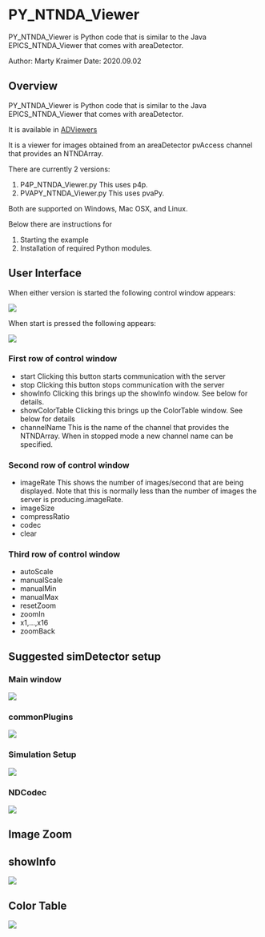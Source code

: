 # PY_NTNDA_Viewer

PY_NTNDA_Viewer is Python code that is similar to the Java EPICS_NTNDA_Viewer that comes with areaDetector.

Author: Marty Kraimer
Date: 2020.09.02

## Overview

PY_NTNDA_Viewer is Python code that is similar to the Java EPICS_NTNDA_Viewer that comes with areaDetector.

It is available in [ADViewers](https://github.com/areaDetector/ADViewers)

It is a viewer for images obtained from an areaDetector pvAccess channel that provides an NTNDArray.

There are currently 2 versions:

1. P4P_NTNDA_Viewer.py This uses p4p.
2. PVAPY_NTNDA_Viewer.py This uses pvaPy.

Both are supported on Windows, Mac OSX, and Linux.

Below there are instructions for

1. Starting the example
2. Installation of required Python modules.

## User Interface

When either version is started the following control window appears:

![](PY_NTNDA_Viewer.png)

When start is pressed the following appears:

![](image.png)


### First row of control window

- start Clicking this button starts communication with the server
- stop Clicking this button stops communication with the server
- showInfo Clicking this brings up the showInfo window. See below for details.
- showColorTable Clicking this brings up the ColorTable window. See below for details
- channelName This is the name of the channel that provides the NTNDArray. When in stopped mode a new channel name can be specified.


### Second row of control window

- imageRate This shows the number of images/second that are being displayed. Note that this is normally less than the number of images the server is producing.imageRate.
- imageSize
- compressRatio
- codec
- clear

### Third row of control window

- autoScale
- manualScale
- manualMin
- manualMax
- resetZoom
- zoomIn
- x1,...,x16
- zoomBack

## Suggested simDetector setup

### Main window

![](simDetector.png)

### commonPlugins

![](commonPlugins.png)

### Simulation Setup

![](simDetectorSetup.png)

### NDCodec

![](NDCodec.png)

## Image Zoom


## showInfo

![](showInfo.png)

## Color Table

![](ColorTable.png)

